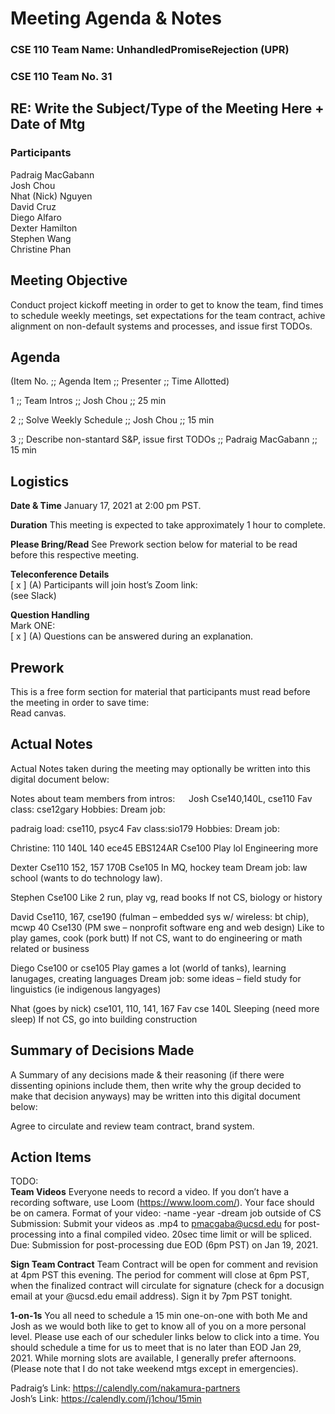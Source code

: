 # Meeting Agenda & Notes

### CSE 110 Team Name: UnhandledPromiseRejection (UPR)
### CSE 110 Team No. 31

## RE: Write the Subject/Type of the Meeting Here + Date of Mtg
### Participants
Padraig MacGabann  
Josh Chou  
Nhat (Nick) Nguyen  
David Cruz  
Diego Alfaro  
Dexter Hamilton  
Stephen Wang  
Christine Phan  
 
## Meeting Objective
Conduct project kickoff meeting in order to get to know the team, find times to schedule weekly meetings, set expectations for the team contract, achive alignment on non-default systems and processes, and issue first TODOs.

## Agenda
(Item No.	;; Agenda Item ;;	Presenter ;; Time Allotted)

1 ;; Team Intros	;; Josh Chou ;; 25 min

2 ;; Solve Weekly Schedule	;; Josh Chou ;; 15 min

3 ;; Describe non-stantard S&P, issue first TODOs ;; Padraig MacGabann ;; 15 min

## Logistics
**Date & Time**	January 17, 2021 at 2:00 pm PST.

**Duration**	This meeting is expected to take approximately 1 hour to complete.  

**Please Bring/Read**	See Prework section below for material to be read before this respective meeting.  

**Teleconference Details**  
[ x ] (A) Participants will join host’s Zoom link:  
            (see Slack)

**Question Handling** 	
Mark ONE:  
[  x ] (A) Questions can be answered during an explanation.  



## Prework
This is a free form section for material that participants must read before the meeting in order to save time:  
Read canvas.

## Actual Notes
Actual Notes taken during the meeting may optionally be written into this digital document below:  

Notes about team members from intros:
 
Josh
Cse140,140L, cse110
Fav class: cse12gary
Hobbies:
Dream job:

padraig
load: cse110, psyc4
Fav class:sio179
Hobbies: 
Dream job:

Christine:
110 140L 140 ece45 EBS124AR
Cse100
Play lol
Engineering more

Dexter
Cse110 152, 157 170B
Cse105
In MQ, hockey team
Dream job: law school (wants to do technology law).

Stephen
Cse100
Like 2 run, play vg, read books
If not CS, biology or history

David
Cse110, 167, cse190 (fulman – embedded sys w/ wireless: bt chip), mcwp 40
Cse130
(PM swe – nonprofit software eng and web design)
Like to play games, cook (pork butt) 
If not CS, want to do engineering or math related or business

Diego
Cse100 or cse105
Play games a lot (world of tanks), learning lanugages, creating languages
Dream job: some ideas – field study for linguistics (ie indigenous langyages)

Nhat (goes by nick)
cse101, 110, 141, 167
Fav cse 140L
Sleeping (need more sleep)
If not CS, go into building construction


## Summary of Decisions Made
A Summary of any decisions made & their reasoning (if there were dissenting opinions include them, then write why the group decided to make that decision anyways) may be written into this digital document below:  

Agree to circulate and review team contract, brand system.

## Action Items
TODO:  
**Team Videos**
Everyone needs to record a video. If you don’t have a recording software, use Loom (https://www.loom.com/). Your face should be on camera.
Format of your video: 
-name
-year
-dream job outside of CS
Submission: Submit your videos as .mp4 to pmacgaba@ucsd.edu for post-processing into a final compiled video. 20sec time limit or will be spliced.
Due: Submission for post-processing due EOD (6pm PST) on Jan 19, 2021.

**Sign Team Contract**
Team Contract will be open for comment and revision at 4pm PST this evening. The period for comment will close at 6pm PST, when the finalized contract will circulate for signature (check for a docusign email at your @ucsd.edu email address). Sign it by 7pm PST tonight. 

**1-on-1s**
You all need to schedule a 15 min one-on-one with both Me and Josh as we would both like to get to know all of you on a more personal level. Please use each of our scheduler links below to click into a time. You should schedule a time for us to meet that is no later than EOD Jan 29, 2021. While morning slots are available, I generally prefer afternoons. (Please note that I do not take weekend mtgs except in emergencies).

Padraig’s Link: https://calendly.com/nakamura-partners  
Josh’s Link: https://calendly.com/j1chou/15min  
